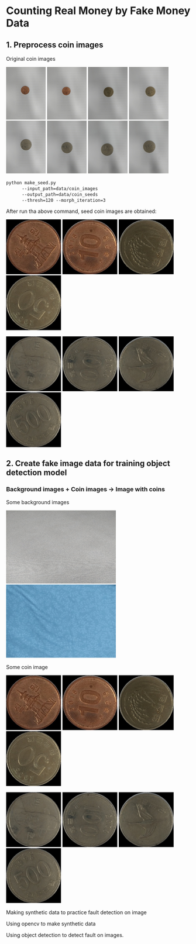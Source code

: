 # Counting Real Money by Fake Money Data

## 1. Preprocess coin images
Original coin images

<img src="https://github.com/oattao/CountingKoreanCoin/blob/master/data/coin_images/10h.jpg" width="108" height="144" /> <img src="https://github.com/oattao/CountingKoreanCoin/blob/master/data/coin_images/10t.jpg" width="108" height="144" /> <img src="https://github.com/oattao/CountingKoreanCoin/blob/master/data/coin_images/50h.jpg" width="108" height="144" /> <img src="https://github.com/oattao/CountingKoreanCoin/blob/master/data/coin_images/50t.jpg" width="108" height="144" /> <img src="https://github.com/oattao/CountingKoreanCoin/blob/master/data/coin_images/100h.jpg" width="108" height="144" /> <img src="https://github.com/oattao/CountingKoreanCoin/blob/master/data/coin_images/100t.jpg" width="108" height="144" /> <img src="https://github.com/oattao/CountingKoreanCoin/blob/master/data/coin_images/500h.jpg" width="108" height="144" /> <img src="https://github.com/oattao/CountingKoreanCoin/blob/master/data/coin_images/500t.jpg" width="108" height="144" />

```console
python make_seed.py 
      --input_path=data/coin_images 
      --output_path=data/coin_seeds 
      --thresh=120 --morph_iteration=3
```

After run tha above command, seed coin images are obtained:

<img src="https://github.com/oattao/CountingKoreanCoin/blob/master/data/coin_seeds/10h.jpg" width="150" height="150" /> <img src="https://github.com/oattao/CountingKoreanCoin/blob/master/data/coin_seeds/10t.jpg" width="150" height="150" /> <img src="https://github.com/oattao/CountingKoreanCoin/blob/master/data/coin_seeds/50h.jpg" width="150" height="150" /> <img src="https://github.com/oattao/CountingKoreanCoin/blob/master/data/coin_seeds/50t.jpg" width="150" height="150" /> 

<img src="https://github.com/oattao/CountingKoreanCoin/blob/master/data/coin_seeds/100h.jpg" width="150" height="150" /> <img src="https://github.com/oattao/CountingKoreanCoin/blob/master/data/coin_seeds/100t.jpg" width="150" height="150" /> <img src="https://github.com/oattao/CountingKoreanCoin/blob/master/data/coin_seeds/500h.jpg" width="150" height="150" /> <img src="https://github.com/oattao/CountingKoreanCoin/blob/master/data/coin_seeds/500t.jpg" width="150" height="150" />

## 2. Create fake image data for training object detection model
### Background images + Coin images -> Image with coins

Some background images

<img src="https://github.com/oattao/CountingKoreanCoin/blob/master/data/backgrounds/bg%20(1).jpg" width="300" height="200" /> <img src="https://github.com/oattao/CountingKoreanCoin/blob/master/data/backgrounds/bg%20(5).jpg" width="300" height="200" />

Some coin image

<img src="https://github.com/oattao/CountingKoreanCoin/blob/master/data/coin_seeds/10h.jpg" width="150" height="150" /> <img src="https://github.com/oattao/CountingKoreanCoin/blob/master/data/coin_seeds/10t.jpg" width="150" height="150" /> <img src="https://github.com/oattao/CountingKoreanCoin/blob/master/data/coin_seeds/50h.jpg" width="150" height="150" /> <img src="https://github.com/oattao/CountingKoreanCoin/blob/master/data/coin_seeds/50t.jpg" width="150" height="150" /> 

<img src="https://github.com/oattao/CountingKoreanCoin/blob/master/data/coin_seeds/100h.jpg" width="150" height="150" /> <img src="https://github.com/oattao/CountingKoreanCoin/blob/master/data/coin_seeds/100t.jpg" width="150" height="150" /> <img src="https://github.com/oattao/CountingKoreanCoin/blob/master/data/coin_seeds/500h.jpg" width="150" height="150" /> <img src="https://github.com/oattao/CountingKoreanCoin/blob/master/data/coin_seeds/500t.jpg" width="150" height="150" />

Making synthetic data to practice fault detection on image

Using opencv to make synthetic data

Using object detection to detect fault on images.
